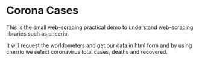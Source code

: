 # Corona Cases
This is the small web-scraping practical demo to understand web-scraping libraries such as cheerio.

It will request the worldometers and get our data in html form and by using cherrio we select coronavirus total cases, deaths and recovered.